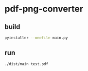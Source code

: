 # pdf-png-converter

## build

```bash
pyinstaller --onefile main.py
```

## run

```bash
./dist/main test.pdf
```
